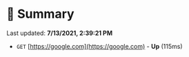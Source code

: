 # 📖 Summary
Last updated: **7/13/2021, 2:39:21 PM**

- `GET` [https://google.com](https://google.com) - **Up** (115ms)

